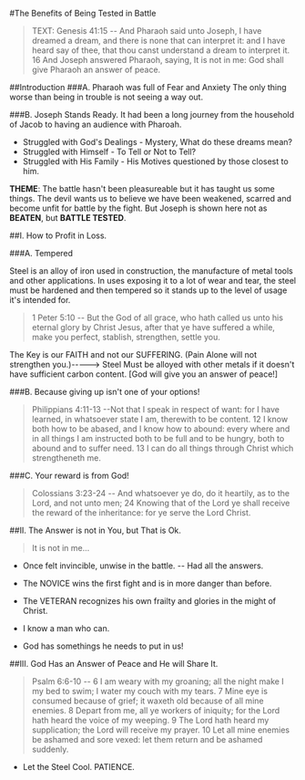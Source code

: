 #The Benefits of Being Tested in Battle
>TEXT: Genesis 41:15 -- And Pharaoh said unto Joseph, I have dreamed a dream, and there is none that can interpret it: and I have heard say of thee, that thou canst understand a dream to interpret it. 16 And Joseph answered Pharaoh, saying, It is not in me: God shall give Pharaoh an answer of peace. 

##Introduction
###A. Pharaoh was full of Fear and Anxiety
The only thing worse than being in trouble is not seeing a way out.

###B. Joseph Stands Ready.
It had been a long journey from the household of Jacob to having an audience with Pharoah.

 - Struggled with God's Dealings - Mystery, What do these dreams mean?
 - Struggled with Himself - To Tell or Not to Tell?
 - Struggled with His Family - His Motives questioned by those closest to him.

**THEME**: The battle hasn't been pleasureable but it has taught us some things. The devil wants us to believe we have been weakened, scarred and become unfit for battle by the fight. But Joseph is shown here not as **BEATEN**, but **BATTLE TESTED**. 

##I. How to Profit in Loss.

###A. Tempered

Steel is an alloy of iron used in construction, the manufacture of metal tools and other applications. In uses exposing it to a lot of wear and tear, the steel must be hardened and then tempered so it stands up to the level of usage it's intended for.

>1 Peter 5:10 -- But the God of all grace, who hath called us unto his eternal glory by Christ Jesus, after that ye have suffered a while, make you perfect, stablish, strengthen, settle you.

The Key is our FAITH and not our SUFFERING. (Pain Alone will not strengthen you.)-----> Steel Must be alloyed with other metals if it doesn't have sufficient carbon content. [God will give you an answer of peace!]

###B. Because giving up isn't one of your options!

>Philippians 4:11-13 --Not that I speak in respect of want: for I have learned, in whatsoever state I am, therewith to be content. 12 I know both how to be abased, and I know how to abound: every where and in all things I am instructed both to be full and to be hungry, both to abound and to suffer need. 13 I can do all things through Christ which strengtheneth me. 

###C. Your reward is from God!

>Colossians 3:23-24 -- And whatsoever ye do, do it heartily, as to the Lord, and not unto men; 24 Knowing that of the Lord ye shall receive the reward of the inheritance: for ye serve the Lord Christ.

##II. The Answer is not in You, but That is Ok.
>It is not in me...
- Once felt invincible, unwise in the battle. -- Had all the answers.
- The NOVICE wins the first fight and is in more danger than before.
- The VETERAN recognizes his own frailty and glories in the might of Christ.

- I know a man who can.
- God has somethings he needs to put in us!

##III. God Has an Answer of Peace and He will Share It.

>Psalm 6:6-10 -- 6 I am weary with my groaning; all the night make I my bed to swim; I water my couch with my tears. 7 Mine eye is consumed because of grief; it waxeth old because of all mine enemies. 8 Depart from me, all ye workers of iniquity; for the Lord hath heard the voice of my weeping. 9 The Lord hath heard my supplication; the Lord will receive my prayer. 10 Let all mine enemies be ashamed and sore vexed: let them return and be ashamed suddenly.

- Let the Steel Cool. PATIENCE.